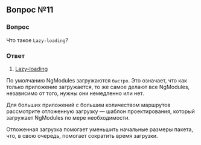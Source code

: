 ## Вопрос №11

### Вопрос 

 Что такое `Lazy-loading`? 

### Ответ

1) [Lazy-loading](https://angular.dev/guide/ngmodules/lazy-loading)   

По умолчанию NgModules загружаются `быстро`. Это означает, что как только приложение загружается, то же самое делают все NgModules, независимо от того, нужны они немедленно или нет. 

Для больших приложений с большим количеством маршрутов рассмотрите отложенную загрузку — шаблон проектирования, который загружает NgModules по мере необходимости. 

Отложенная загрузка помогает уменьшить начальные размеры пакета, что, в свою очередь, помогает сократить время загрузки.
  